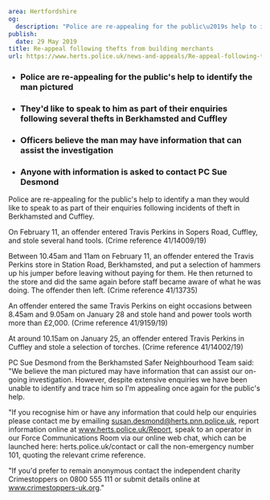 ```yaml
area: Hertfordshire
og:
  description: "Police are re-appealing for the public\u2019s help to identify a man they would like to speak to as part of their enquiries following incidents of theft in Berkhamsted and Cuffley."
publish:
  date: 29 May 2019
title: Re-appeal following thefts from building merchants
url: https://www.herts.police.uk/news-and-appeals/Re-appeal-following-thefts-from-building-merchants-Berkhamsted-and-Cuffley-0295
```

* ### Police are re-appealing for the public's help to identify the man pictured

 * ### They'd like to speak to him as part of their enquiries following several thefts in Berkhamsted and Cuffley

 * ### Officers believe the man may have information that can assist the investigation

 * ### Anyone with information is asked to contact PC Sue Desmond

Police are re-appealing for the public's help to identify a man they would like to speak to as part of their enquiries following incidents of theft in Berkhamsted and Cuffley.

On February 11, an offender entered Travis Perkins in Sopers Road, Cuffley, and stole several hand tools. (Crime reference 41/14009/19)

Between 10.45am and 11am on February 11, an offender entered the Travis Perkins store in Station Road, Berkhamsted, and put a selection of hammers up his jumper before leaving without paying for them. He then returned to the store and did the same again before staff became aware of what he was doing. The offender then left. (Crime reference 41/13735)

An offender entered the same Travis Perkins on eight occasions between 8.45am and 9.05am on January 28 and stole hand and power tools worth more than £2,000. (Crime reference 41/9159/19)

At around 10.15am on January 25, an offender entered Travis Perkins in Cuffley and stole a selection of torches. (Crime reference 41/14002/19)

PC Sue Desmond from the Berkhamsted Safer Neighbourhood Team said: "We believe the man pictured may have information that can assist our on-going investigation. However, despite extensive enquiries we have been unable to identify and trace him so I'm appealing once again for the public's help.

"If you recognise him or have any information that could help our enquiries please contact me by emailing susan.desmond@herts.pnn.police.uk, report information online at www.herts.police.uk/Report, speak to an operator in our Force Communications Room via our online web chat, which can be launched here: herts.police.uk/contact or call the non-emergency number 101, quoting the relevant crime reference.

"If you'd prefer to remain anonymous contact the independent charity Crimestoppers on 0800 555 111 or submit details online at www.crimestoppers-uk.org."
